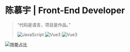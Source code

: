 # 陈慕宇 | Front-End Developer

> “代码是语言，项目是作品。”
>
> ![JavaScript](https://img.shields.io/badge/code-JavaScript-yellow)
> ![Vue3](https://img.shields.io/badge/framework-Vue3-brightgreen)
> ![Vue3](https://img.shields.io/badge/React-pink)



![技能占比](./skill-chart.png)
